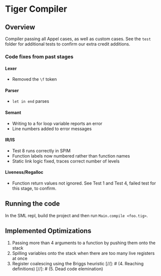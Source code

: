 # Tiger Compiler

## Overview
Compiler passing all Appel cases, as well as custom cases. See the `test` folder for additional tests to confirm our extra credit additions.

### Code fixes from past stages
#### Lexer
* Removed the `\f` token
#### Parser
* `let in end` parses
#### Semant
* Writing to a for loop variable reports an error
* Line numbers added to error messages
#### IR/IS
* Test 8 runs correctly in SPIM
* Function labels now numbered rather than function names
* Static link logic fixed, traces correct number of levels
#### Liveness/Regalloc
* Function return values not ignored. See Test 1 and Test 4, failed test for this stage, to confirm.

## Running the code
In the SML repl, build the project and then run `Main.compile <foo.tig>`.

## Implemented Optimizations
1. Passing more than 4 arguments to a function by pushing them onto the stack
2. Spilling variables onto the stack when there are too many live registers at once
3. Register coalescing using the Briggs heuristic
[//]: # (4. Reaching definitions)
[//]: # (5. Dead code elemination)